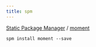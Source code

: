 ```yaml
---
title: spm
---
```



[Static Package Manager](http://spmjs.io/)
/ [moment](http://spmjs.io/package/moment)

```
spm install moment --save
```
